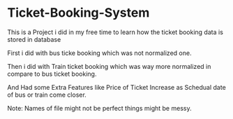 # Ticket-Booking-System

This is a Project i did in my free time to learn how the ticket booking data is stored in database

First i did with bus ticke booking which was not normalized one.

Then i did with Train ticket booking which was way more normalized in compare to bus ticket booking.

And Had some Extra Features like Price of Ticket Increase as Schedual date of bus or train come closer.

Note: Names of file might not be perfect things might be messy.
